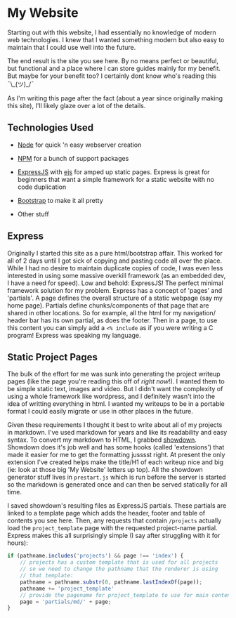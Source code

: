 # My Website

Starting out with this website, I had essentially no knowledge of modern web technologies. I knew that I wanted something modern but also easy to maintain that I could use well into the future.

The end result is the site you see here. By no means perfect or beautiful, but functional and a place where I can store guides mainly for my benefit. But maybe for your benefit too? I certainly dont know who's reading this ¯\\\_(ツ)_/¯

As I'm writing this page after the fact (about a year since originally making this site), I'll likely glaze over a lot of the details.

## Technologies Used

- [Node](https://nodejs.org/) for quick 'n easy webserver creation

- [NPM](https://www.npmjs.com) for a bunch of support packages

- [ExpressJS](https://expressjs.com) with [ejs](https://ejs.co/) for amped up static pages. Express is great for beginners that want a simple framework for a static website with no code duplication

- [Bootstrap](https://getbootstrap.com) to make it all pretty

- Other stuff

## Express

Originally I started this site as a pure html/bootstrap affair. This worked for all of 2 days until I got sick of copying and pasting code all over the place. While I had no desire to maintain duplicate copies of code, I was even less interested in using some massive overkill framework (as an embedded dev, I have a need for speed). Low and behold: ExpressJS! The perfect minimal framework solution for my problem. Express has a concept of 'pages' and 'partials'. A page defines the overall structure of a static webpage (say my home page). Partials define chunks/components of that page that are shared in other locations. So for example, all the html for my navigation/ header bar has its own partial, as does the footer. Then in a page, to use this content you can simply add a `<% include` as if you were writing a C program! Express was speaking my language.

## Static Project Pages

The bulk of the effort for me was sunk into generating the project writeup pages (like the page you're reading this off of _right now_!). I wanted them to be simple static text, images and video. But I didn't want the complexity of using a whole framework like wordpress, and I definitely wasn't into the idea of writting everything in html. I wanted my writeups to be in a portable format I could easily migrate or use in other places in the future.

Given these requirements I thought it best to write about all of my projects in markdown. I've used markdown for years and like its readability and easy syntax. To convert my markdown to HTML, I grabbed [showdown](https://github.com/showdownjs/showdown). Showdown does it's job well and has some hooks (called 'extensions') that made it easier for me to get the formatting jusssst right. At present the only extension I've created helps make the title/H1 of each writeup nice and big (ie: look at those big 'My Website' letters up top). All the showdown generator stuff lives in `prestart.js` which is run before the server is started so the markdown is generated once and can then be served statically for all time.

I saved showdown's resulting files as ExpressJS partials. These partials are linked to a template page which adds the header, footer and table of contents you see here. Then, any requests that contain `/projects` actually load the `project_template` page with the requested project-name partial. Express makes this all surprisingly simple (I say after struggling with it for hours):

```js
if (pathname.includes('projects') && page !== 'index') {
    // projects has a custom template that is used for all projects
    // so we need to change the pathname that the renderer is using
    // that template:
    pathname = pathname.substr(0, pathname.lastIndexOf(page));
    pathname += 'project_template'
    // provide the pagename for project_template to use for main content
    page = 'partials/md/' + page;
}
```
